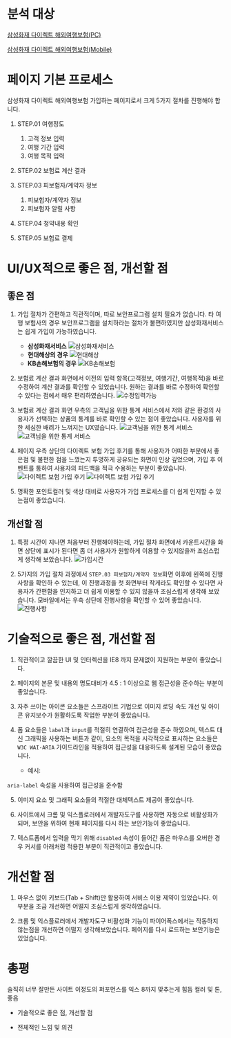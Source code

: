 # 분석 대상

[삼성화재 다이렉트 해외여행보험(PC)](https://direct.samsungfire.com/ria/pc/product/travel/?state=Front)


[삼성화재 다이렉트 해외여행보험(Mobile)](https://direct.samsungfire.com/ria/mobile/product/travel/?state=Front)



# 페이지 기본 프로세스

삼성화재 다이렉트 해외여행보험 가입하는 페이지로서 크게 5가지 절차를 진행해야 합니다.

1. STEP.01 여행정도
    1. 고객 정보 입력
    2. 여행 기간 입력
    3. 여행 목적 입력

2. STEP.02 보험료 계산 결과

3. STEP.03 피보험자/계약자 정보
    1. 피보험자/계약자 정보
    2. 피보험자 알릴 사항

4. STEP.04 청약내용 확인

5. STEP.05 보험료 결제

# UI/UX적으로 좋은 점, 개선할 점

## 좋은 점
1. 가입 절차가 간편하고 직관적이며, 따로 보안프로그램 설치 필요가 없습니다. 타 여행 보험사의 경우 보안프로그램을 설치하라는 절차가 불편하였지만 삼성화재서비스는 쉽게 가입이 가능하였습니다.
    * **삼성화재서비스**
    ![삼성화재서비스](https://kongseongju.github.io/ui/img/img00.png)
    * **현대해상의 경우**
    ![현대해상](https://kongseongju.github.io/ui/img/img02.png)
    * **KB손해보험의 경우**
    ![KB손해보험](https://kongseongju.github.io/ui/img/img02.png)

2. 보험료 계산 결과 화면에서 이전의 입력 항목(고객정보, 여행기간, 여행목적)을 바로 수정하여 계산 결과를 확인할 수 있었습니다. 원하는 결과를 바로 수정하여 확인할 수 있다는 점에서 매우 편리하였습니다.
    ![수정입력가능](https://kongseongju.github.io/ui/img/img03.png)

3. 보험료 계산 결과 화면 우측의 고객님을 위한 통계 서비스에서 저와 같은 환경의 사용자가 선택하는 상품의 통계를 바로 확인할 수 있는 점이 좋았습니다. 사용자를 위한 세심한 배려가 느껴지는 UX였습니다.
    ![고객님을 위한 통계 서비스](https://kongseongju.github.io/ui/img/img04.png)
    ![고객님을 위한 통계 서비스](https://kongseongju.github.io/ui/img/img05.png)

4. 페이지 우측 상단의 다이렉트 보험 가입 후기를 통해 사용자가 어떠한 부분에서 좋은점 및 불편한 점을 느꼈는지 투명하게 공유되는 화면이 인상 깊었으며, 가입 후 이벤트를 통하여 사용자의 피드백을 적극 수용하는 부분이 좋았습니다.
    ![다이렉트 보험 가입 후기](https://kongseongju.github.io/ui/img/img06.png)
    ![다이렉트 보험 가입 후기](https://kongseongju.github.io/ui/img/img07.png)

5. 명확한 포인트컬러 및 색상 대비로 사용자가 가입 프로세스를 더 쉽게 인지할 수 있는점이 좋았습니다.









## 개선할 점

1. 특정 시간이 지나면 처음부터 진행해야하는데, 가입 절차 화면에서 카운트시간을 화면 상단에 표시가 된다면 좀 더 사용자가 원할하게 이용할 수 있지않을까 조심스럽게 생각해 보았습니다.
    ![가입시간](https://kongseongju.github.io/ui/img/img08.png)

2. 5가지의 가입 절차 과정에서 `STEP.03 피보험자/계약자 정보`화면 이후에 왼쪽에 진행사항을 확인하 수 있는데, 이 진행과정을 첫 화면부터 작게라도 확인할 수 있다면 사용자가 간편함을 인지하고 더 쉽게 이용할 수 있지 않을까 조심스럽게 생각해 보았습니다. 모바일에서는 우측 상단에 진행사항을 확인할 수 있어 좋았습니다.
    ![진행사항](https://kongseongju.github.io/ui/img/img09.png)


# 기술적으로 좋은 점, 개선할 점


1. 직관적이고 깔끔한 UI 및 인터렉션을 IE8 까지 문제없이 지원하는 부분이 좋았습니다.


2. 페이지의 본문 및 내용의 명도대비가 4.5 : 1 이상으로 웹 접근성을 준수하는 부분이 좋았습니다.




3. 자주 쓰이는 아이콘 요소들은 스프라이트 기법으로 이미지 로딩 속도 개선 및 아이콘 유지보수가 원활하도록 작업한 부분이 좋았습니다.


4. 폼 요소들은 `label`과 `input`를 적절히 연결하여 접근성을 준수 하였으며, 텍스트 대신 그래픽을 사용하는 버튼과 같이, 요소의 목적을 시각적으로 표시하는 요소들은 `W3C WAI-ARIA` 가이드라인을 적용하여 접근성을 대응하도록 설계된 모습이 좋았습니다.

    * 예시: 

`aria-label` 속성을 사용하여 접근성을 준수함




5. 이미지 요소 및 그래픽 요소들의 적절한 대체텍스트 제공이 좋았습니다.




6. 사이트에서 크롬 및 익스플로러에서 개발자도구를 사용하면 자동으로 비활성화가 되며, 보안을 위하여 현재 페이지를 다시 하는 보안기능이 좋았습니다.
 
7. 텍스트폼에서 입력을 막기 위해 `disabled` 속성이 들어간 폼은 마우스를 오버한 경우 커서를 아래처럼 적용한 부분이 직관적이고 좋았습니다.


# 개선할 점

1. 마우스 없이 키보드(Tab + Shift)만 활용하여 서비스 이용 제약이 있었습니다. 이 부분을 조금 개선하면 어떨지 조심스럽게 생각하였습니다.


2. 크롬 및 익스플로러에서 개발자도구 비활성화 기능이 파이어폭스에서는 작동하지 않는점을 개선하면 어떨지 생각해보았습니다. 페이지를 다시 로드하는 보안기능은 있었습니다.


















# 총평

솔직히 너무 잘만든 사이트
이정도의 퍼포먼스를 익스 8까지 맞추는게 힘듬
컬러 및 톤, 좋음



- 기술적으로 좋은 점, 개선할 점

- 전체적인 느낌 및 의견





